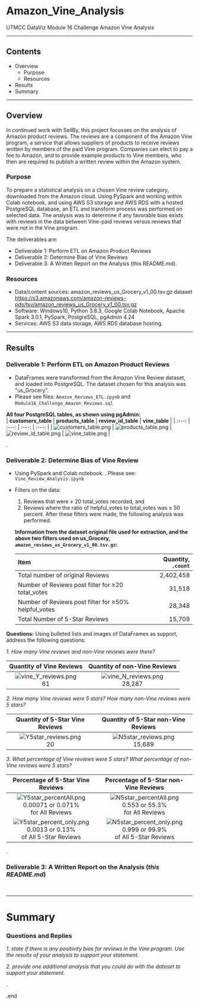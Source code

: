 # Amazon_Vine_Analysis
UTMCC DataViz Module 16 Challenge Amazon Vine Analysis

---

## Contents 
  * Overview
    - Purpose
    - Resources
  * Results
  * Summary
 

---  

## Overview 
  In continued work with SellBy, this project focusses on the analysis of Amazon product reviews. The reviews are a component of the Amazon Vine program, a service that allows suppliers of products to receive reviews written by members of the paid Vine program. Companies can elect to pay a fee to Amazon, and to provide example products to Vine members, who then are required to publish a written review within the Amazon system. 

   ### Purpose
   To prepare a statistical analysis on a chosen Vine review category, downloaded from the Amazon cloud. Using PySpark and working within Colab notebook, and using AWS S3 storage and AWS RDS with a hosted PostgreSQL database, an ETL and transform process was performed on selected data. The analysis was to determine if any favorable bias exists with reviews in the data between Vine-paid reviews versus reviews that were not in the Vine program. 
  
   The deliverables are: 
   - Deliverable 1: Perform ETL on Amazon Product Reviews
   - Deliverable 2: Determine Bias of Vine Reviews
   - Deliverable 3: A Written Report on the Analysis (this README.md).
   
  
   ### Resources
  * Data/content sources: amazon_reviews_us_Grocery_v1_00.tsv.gz dataset https://s3.amazonaws.com/amazon-reviews-pds/tsv/amazon_reviews_us_Grocery_v1_00.tsv.gz
  * Software: Windows10, Python 3.8.3, Google Colab Notebook, Apache Spark 3.0.1, PySpark, PostgreSQL, pgAdmin 4.24
  * Services: AWS S3 data storage, AWS RDS database hosting. 
  

--- 

## Results


### Deliverable 1: Perform ETL on Amazon Product Reviews
   * DataFrames were transformed from the Amazon Vine Review dataset, and loaded into PostgreSQL. The dataset chosen for this analysis was "us_Grocery".
   * Please see files: `Amazon_Reviews_ETL.ipynb`  and  `Module16_Challenge_Amazon_Reviews.sql` 
   
   
   **All four PostgreSQL tables, as shown using pgAdmin:**  <br>
   | **customers_table** | **products_table** | **review_id_table** | **vine_table** |
   | :---: | :---: | :---: | :---: | 
   | ![customers_table.png](https://github.com/larrydodson/Amazon_Vine_Analysis/blob/main/customers_table.png) | ![products_table.png](https://github.com/larrydodson/Amazon_Vine_Analysis/blob/main/products_table.png) | ![review_id_table.png](https://github.com/larrydodson/Amazon_Vine_Analysis/blob/main/review_id_table.png) | ![vine_table.png](https://github.com/larrydodson/Amazon_Vine_Analysis/blob/main/vine_table.png) | 
 
.

### Deliverable 2: Determine Bias of Vine Review 
  * Using PySpark and Colab notebook.  .  Please see: `Vine_Review_Analysis.ipynb`  
  * Filters on the data: 
    1) Reviews that were ≥ 20 total_votes recorded, and 
    2) Reviews where the ratio of helpful_votes to total_votes was ≥ 50 percent.  After these filters were made, the following analysis was performed.

      **Information from the dataset original file used for extraction, and the above two filters used on us_Grocery,  `amazon_reviews_us_Grocery_v1_00.tsv.gz`:** 
      
     | **Item** | **Quantity**, `.count` | 
     | :--- | ---: | 
     | Total number of original Reviews | 2,402,458 | 
     | Number of Reviews post filter for ≥20 total_votes | 31,518 |  
     | Number of Reviews post filter for ≥50% helpful_votes | 28,348 | 
     | Total Number of 5-Star Reviews | 15,709 |



**Questions:**  Using bulleted lists and images of DataFrames as support, address the following questions:

   *1. How many Vine reviews and non-Vine reviews were there?*
  
   | **Quantity of Vine Reviews** | **Quantity of non-Vine Reviews** |
   | :---: | :---: |
   | ![vine_Y_reviews.png](https://github.com/larrydodson/Amazon_Vine_Analysis/blob/main/vine_Y_reviews.png) <br>61 | ![vine_N_reviews.png](https://github.com/larrydodson/Amazon_Vine_Analysis/blob/main/vine_N_reviews.png) <br>28,287 |  
 
 
   *2. How many Vine reviews were 5 stars? How many non-Vine reviews were 5 stars?*
 
   | **Quantity of 5-Star Vine Reviews** | **Quantity of 5-Star non-Vine Reviews** |
   | :---: | :---: |
   | ![Y5star_reviews.png](https://github.com/larrydodson/Amazon_Vine_Analysis/blob/main/Y5star_reviews.png) <br>20  | ![N5star_reviews.png](https://github.com/larrydodson/Amazon_Vine_Analysis/blob/main/N5star_reviews.png) <br>15,689  | 
 
 
   *3. What percentage of Vine reviews were 5 stars? What percentage of non-Vine reviews were 5 stars?*
  
   | **Percentage of 5-Star Vine Reviews** | **Percentage of 5-Star non-Vine Reviews** |
   | :---: | :---: |
   | ![Y5star_percentAll.png](https://github.com/larrydodson/Amazon_Vine_Analysis/blob/main/Y5star_percentAll.png) <br>0.00071 or 0.071%<br>for All Reviews | ![N5star_percentAll.png](https://github.com/larrydodson/Amazon_Vine_Analysis/blob/main/N5star_percentAll.png) <br>0.553 or 55.3%<br>for All Reviews | 
   | ![Y5star_percent_only.png](https://github.com/larrydodson/Amazon_Vine_Analysis/blob/main/Y5star_percent_only.png) <br>0.0013 or 0.13%<br>of All 5-Star Reviews | ![N5star_percent_only.png](https://github.com/larrydodson/Amazon_Vine_Analysis/blob/main/N5star_percent_only.png) <br>0.999 or 99.9%<br>of All 5-Star Reviews | 
 
 
.

### Deliverable 3: A Written Report on the Analysis (*this README.md*)
  
<br>

---

# Summary

### Questions and Replies 
  *1. state if there is any positivity bias for reviews in the Vine program. Use the results of your analysis to support your statement.* 
  
  
  *2. provide one additional analysis that you could do with the dataset to support your statement.*





.

.end
